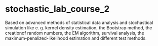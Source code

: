 # stochastic_lab_course_2
Based on advanced methods of statistical data analysis and stochastical simulation like e. g. kernel density estimation, the Bootstrap method, the creationof random numbers, the EM algorithm, survival analysis, the maximum-penalized-likelihood estimation and different test methods.
